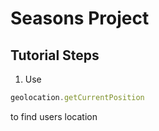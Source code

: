 # Seasons Project

## Tutorial Steps

1. Use
```javascript
geolocation.getCurrentPosition
```
to find users location
